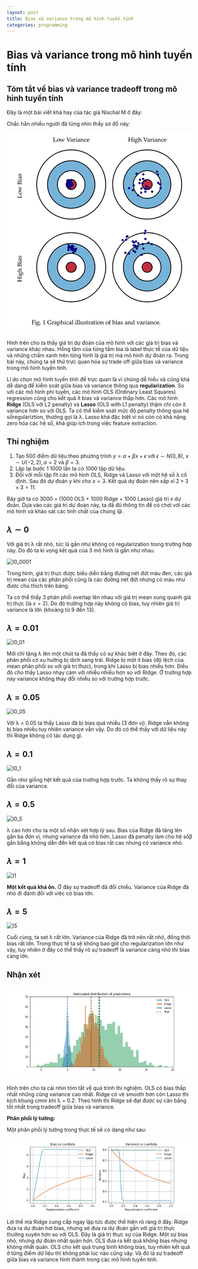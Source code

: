 ```yaml
---
layout: post
title: Bias và variance trong mô hình tuyến tính
categories: programming
---
```


# Bias và variance trong mô hình tuyến tính

## Tóm tắt về bias và variance tradeoff trong mô hình tuyến tính

Đây là một bài viết khá hay của tác giả Nischal M ở đây: 

Chắc hẳn nhiều người đã từng nhìn thấy sơ đồ này:

![tradeoff](img/bias-variance/Untitled.png)

Hình trên cho ta thấy giá trị dự đoán của mô hình với các giá trị bias và variance khác nhau. Hồng tâm của từng tấm bia là label thực tế của dữ liệu và những chấm xanh trên từng hình là giá trị mà mô hình dự đoán ra. Trong bài này, chúng ta sẽ thử trực quan hóa sự trade off giữa bias và variance trong mô hình tuyến tính.

Lí do chọn mô hình tuyến tính để trực quan là vì chúng dễ hiểu và cũng khá dễ dàng để kiểm soát giữa bias và variance thông qua **regularization**. So với các mô hình phi tuyến, các mô hình OLS (Ordinary Least Squares) regression cũng cho kết quả ít bias và variance thấp hơn. Các mô hình **Ridge** (OLS với L2 penalty) và **Lasso** (OLS with L1 penalty) thậm chí còn ít variance hơn so với OLS. Ta có thể kiểm soát mức độ penalty thông qua hệ sốregulariztion, thường gọi là λ. Lasso khá đặc biệt vì nó còn có khả năng zero hóa các hệ số, khá giúp ích trong việc feature extraction.

## Thí nghiệm

1. Tạo 500 điểm dữ liệu theo phương trình $y = α+ βx + ϵ$ với $ϵ \sim N(0, 8)$, $x \sim U(-2, 2), α = 2$ và $β = 3$.
2. Lặp lại bước 1 $1000$ lần ta có 1000 tập dữ liệu.
3. Đối với mỗi tập fit các mô hình OLS, Ridge và Lasso với một hệ số λ cố định. Sau đó dự đoán y khi cho $x = 3$. Kết quả dự đoán nên xấp xỉ  $2 + 3 \times 3 = 11$.

Bây giờ ta có 3000 = (1000 OLS + 1000 Ridge + 1000 Lasso) giá trị $x$ dự đoán. Dựa vào các giá trị dự đoán này, ta đã đủ thông tin để có chơi với các mô hình và khảo sát các tính chất của chúng 😃.

## $λ \sim 0$

Với giá trị λ rất nhỏ, tức là gần như không có regularization trong trường hợp này. Do đó ta kì vọng kết quả của 3 mô hình là gần như nhau.

![I0_0001](img/bias-variance/I0_0001.png)

Trong hình, giá trị thực được biểu diễn bằng đường nét đứt màu đen, các giá trị mean của các phân phối cũng là các đường nét đứt nhưng có màu như được chú thich trên bảng.

Ta có thể thấy 3 phân phối overlap lên nhau với giá trị mean xung quanh giá trị thực (là $x = 2$). Do đó trường hợp này không có bias, tuy nhiên giá trị variance là lớn (khoảng từ 9 đến 13).

## $λ = 0.01$

![I0_01](img/bias-variance/I0_01.png)

Mới chỉ tăng λ lên một chút ta đã thấy có sự khác biệt ở đây. Theo đó, các phân phối có xu hướng bị dịch sang trái. Ridge bị một ít bias (độ lệch của mean phân phối so với giá trị thực), trong khi Lasso bị bias nhiều hơn. Điều đó cho thấy Lasso nhạy cảm với nhiễu nhiều hơn so với Ridge. Ở trường hợp này variance không thay đổi nhiều so với trường hợp trước.

## $λ = 0.05$

![I0_05](img/bias-variance/I0_05.png)

Với λ = 0.05 ta thấy Lasso đã bị bias quá nhiều (3 đơn vị). Ridge vẫn không bị bias nhiều tuy nhiên variance vẫn vậy. Do đó có thể thấy với dữ liệu này thì Ridge không có tác dụng gì.

## $λ = 0.1$

![I0_1](img/bias-variance/I0_1.png)

Gần như giống hệt kết quả của trường hợp trước. Ta không thấy rõ sự thay đổi của variance.

## $λ = 0.5$

![I0_5](img/bias-variance/I0_5.png)

λ cao hơn cho ta một số nhận xét hợp lý sau. Bias của Ridge đã tăng lên gần ba đơn vị, nhưng variance đã nhỏ hơn. Lasso đã penalty làm cho hệ sốβ  gần bằng không dẫn đến kết quả có bias rất cao nhưng có variance nhỏ.

## $λ = 1$

![I1](img/bias-variance/I1.png)

**Một kết quả khá ổn.** Ở đây sự tradeoff đã đổi chiều. Variance của Ridge đã nhỏ đi đánh đổi với việc có bias lớn.

## $λ = 5$

![I5](img/bias-variance/I5.png)

Cuối cùng, ta set λ rất lớn. Variance của Ridge đã trờ nên rất nhỏ, đồng thời bias rất lớn. Trong thực tế ta sẽ không bao giờ cho regularization lớn như vậy, tuy nhiên ở đây có thể thấy rõ sự tradeoff là variance càng nhỏ thì bias càng lớn.

## Nhận xét

![fab](img/bias-variance/fabricated.png)

Hình trên cho ta cái nhìn tóm tắt về quá trình thí nghiệm. OLS có bias thấp nhất những cũng variance cao nhất. Ridge có vẻ smooth hơn còn Lasso thì kịch khung cmnr khi λ = 0.2. Theo hình thì Ridge sẽ đạt được sự cân bằng tốt nhất trong tradeoff giữa bias và variance.

**Phân phối lý tưởng:**

Một phân phối lý tưởng trong thực tế sẽ có dạng như sau:

![bv](img/bias-variance/bvplot.png)

Lợi thế mà Ridge cung cấp ngay lập tức được thể hiện rõ ràng ở đây. Ridge đưa ra dự đoán hơi bias, nhưng sẽ đưa ra dự đoán gần với giá trị thực thường xuyên hơn so với OLS. Đây là giá trị thực sự của Ridge. Một sự bias nhỏ, nhưng dự đoán nhất quán hơn. OLS đưa ra kết quả không bias nhưng không nhất quán. OLS cho kết quả trung bình không bias, tuy nhiên kết quả ở từng điểm dữ liệu thì không phải lúc nào cũng vậy. Và đó là sự tradeoff giữa bias và variance hình thành trong các mô hình tuyến tính.